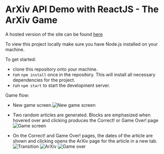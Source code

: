 # ArXiv API Demo with ReactJS - The ArXiv Game

A hosted version of the site can be found [here](https://tranquil-starship-92a3ed.netlify.app/)

To view this project locally make sure you have Node.js installed on your machine.

To get started:

- clone this repository onto your machine.
- run `npm install` once in the repository. This will install all necessary dependencies for the project.
- run `npm start` to start the development server.

Game flow:

- New game screen.![New game screen](screenshots/title.png)

- Two random articles are generated. Blocks are emphasized when hovered over and clicking produces the Correct! or Game Over! page ![Game screen](screenshots/gamepage.png)

- On the Correct! and Game Over! pages, the dates of the article are shown and clicking opens the ArXiv page for the article in a new tab. ![Transition](screenshots/correct.png) ![ArXiv](screenshots/arxiv.png) ![Game over](screenshots/gameover.png)
